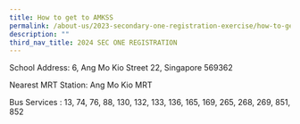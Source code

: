 ```yaml
---
title: How to get to AMKSS
permalink: /about-us/2023-secondary-one-registration-exercise/how-to-get-to-amkss/
description: ""
third_nav_title: 2024 SEC ONE REGISTRATION
---
```

School Address: 6, Ang Mo Kio Street 22, Singapore 569362

  

Nearest MRT Station: Ang Mo Kio MRT

  

Bus Services : 13, 74, 76, 88, 130, 132, 133, 136, 165, 169, 265, 268, 269, 851, 852